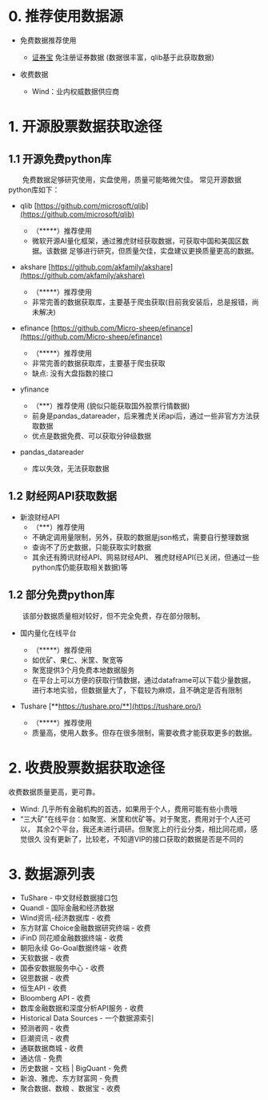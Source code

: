 # 0. 推荐使用数据源
* 免费数据推荐使用
  * [证券宝](www.baostock.com) 免注册证券数据 (数据很丰富，qlib基于此获取数据)

* 收费数据
  * Wind：业内权威数据供应商

# 1. 开源股票数据获取途径
## 1.1 开源免费python库
&emsp;&emsp;免费数据足够研究使用，实盘使用，质量可能略微欠佳。
常见开源数据python库如下：

- qlib [https://github.com/microsoft/qlib](https://github.com/microsoft/qlib)    
  * （*****）推荐使用
  * 微软开源AI量化框架，通过雅虎财经获取数据，可获取中国和美国区数据。该数据
  足够进行研究，但质量欠佳，实盘建议更换质量更高的数据。

- akshare [https://github.com/akfamily/akshare](https://github.com/akfamily/akshare)
  * （*****）推荐使用
  * 非常完善的数据获取库，主要基于爬虫获取(目前我安装后，总是报错，尚未解决)

- efinance [https://github.com/Micro-sheep/efinance](https://github.com/Micro-sheep/efinance)
  * （*****）推荐使用
  * 非常完善的数据获取库，主要基于爬虫获取
  * 缺点: 没有大盘指数的接口

- yfinance
  * （***）推荐使用 (貌似只能获取国外股票行情数据)
  * 前身是pandas_datareader，后来雅虎关闭api后，通过一些非官方方法获取数据
  * 优点是数据免费、可以获取分钟级数据

- pandas_datareader
  - 库以失效，无法获取数据    

## 1.2 财经网API获取数据
- 新浪财经API
  * （***）推荐使用
  * 不确定调用量限制，另外，获取的数据是json格式，需要自行整理数据
  * 查询不了历史数据，只能获取实时数据
  * 其余还有腾讯财经API、网易财经API、
    雅虎财经API(已关闭，但通过一些python库仍能获取相关数据)等

## 1.2 部分免费python库
&emsp;&emsp;该部分数据质量相对较好，但不完全免费，存在部分限制。

- 国内量化在线平台
  * （*****）推荐使用
  * 如优矿、果仁、米筐、聚宽等
  * 聚宽提供3个月免费本地数据服务
  * 在平台上可以方便的获取行情数据，通过dataframe可以下载少量数据，
    进行本地实验，但数据量大了，下载较为麻烦，且不确定是否有限制
  
- Tushare [**https://tushare.pro/**](https://tushare.pro/)  
  * （*****）推荐使用
  * 质量高，使用人数多。但存在很多限制，需要收费才能获取更多的数据。
  
# 2. 收费股票数据获取途径   
收费数据质量更高，更可靠。
- Wind: 几乎所有金融机构的首选，如果用于个人，费用可能有些小贵哦
- “三大矿”在线平台：如聚宽、米筐和优矿等。对于聚宽，费用对于个人还可以，
  其余2个平台，我还未进行调研。但聚宽上的行业分类，相比同花顺，感觉很久
  没有更新了，比较老，不知道VIP的接口获取的数据是否是不同的

# 3. 数据源列表
* TuShare - 中文财经数据接口包
* Quandl - 国际金融和经济数据
* Wind资讯-经济数据库 - 收费
* 东方财富 Choice金融数据研究终端 - 收费
* iFinD 同花顺金融数据终端 - 收费
* 朝阳永续 Go-Goal数据终端 - 收费
* 天软数据 - 收费
* 国泰安数据服务中心 - 收费
* 锐思数据 - 收费
* 恒生API - 收费
* Bloomberg API - 收费
* 数库金融数据和深度分析API服务 - 收费
* Historical Data Sources - 一个数据源索引
* 预测者网 - 收费
* 巨潮资讯 - 收费
* 通联数据商城 - 收费
* 通达信 - 免费
* 历史数据 - 文档 | BigQuant - 免费
* 新浪、雅虎、东方财富网 - 免费
* 聚合数据、数粮 、数据宝 - 收费
